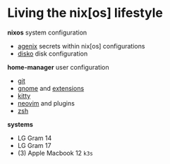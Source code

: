 # Living the nix[os] lifestyle

**nixos** system configuration
  * [agenix](https://github.com/ryantm/agenix) secrets within nix[os] configurations
  * [disko](https://github.com/nix-community/disko) disk configuration

**home-manager** user configuration
  * [git](https://git-scm.com/)
  * [gnome](https://www.gnome.org/) and [extensions](https://extensions.gnome.org/)
  * [kitty](https://sw.kovidgoyal.net/kitty/)
  * [neovim](https://neovim.io/) and plugins
  * [zsh](https://en.wikipedia.org/wiki/Z_shell)

 **systems**
  * LG Gram 14
  * LG Gram 17
  * (3) Apple Macbook 12 `k3s`

